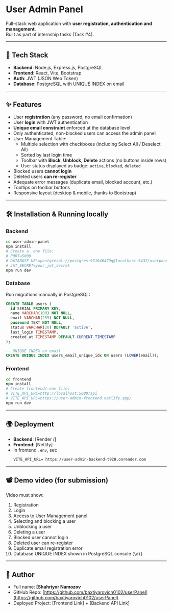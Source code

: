 # User Admin Panel

Full-stack web application with **user registration, authentication and management**.  
Built as part of internship tasks (Task #4).

---

## 🚀 Tech Stack

- **Backend**: Node.js, Express.js, PostgreSQL  
- **Frontend**: React, Vite, Bootstrap  
- **Auth**: JWT (JSON Web Token)  
- **Database**: PostgreSQL with UNIQUE INDEX on email  

---

## ✨ Features

- User **registration** (any password, no email confirmation)
- User **login** with JWT authentication
- **Unique email constraint** enforced at the database level
- Only authenticated, non-blocked users can access the admin panel
- User Management Table:
  - Multiple selection with checkboxes (including Select All / Deselect All)
  - Sorted by last login time
  - Toolbar with **Block**, **Unblock**, **Delete** actions (no buttons inside rows)
  - User status displayed as badge: `active`, `blocked`, `deleted`
- Blocked users **cannot login**
- Deleted users **can re-register**
- Adequate error messages (duplicate email, blocked account, etc.)
- Tooltips on toolbar buttons
- Responsive layout (desktop & mobile, thanks to Bootstrap)

---

## 🛠️ Installation & Running locally

### Backend
```bash
cd user-admin-panel
npm install
# Create a .env file:
# PORT=5000
# DATABASE_URL=postgresql://postgres:931646479q@localhost:5432/userpanel
# JWT_SECRET=your_jwt_secret
npm run dev
```

### Database
Run migrations manually in PostgreSQL:
```sql
CREATE TABLE users (
  id SERIAL PRIMARY KEY,
  name VARCHAR(100) NOT NULL,
  email VARCHAR(255) NOT NULL,
  password TEXT NOT NULL,
  status VARCHAR(20) DEFAULT 'active',
  last_login TIMESTAMP,
  created_at TIMESTAMP DEFAULT CURRENT_TIMESTAMP
);

-- UNIQUE INDEX on email
CREATE UNIQUE INDEX users_email_unique_idx ON users (LOWER(email));
```

### Frontend
```bash
cd frontend
npm install
# Create frontend/.env file:
# VITE_API_URL=http://localhost:5000/api
# VITE_API_URL=https://user-admin-frontend.netlify.app/
npm run dev
```

---

## 🌍 Deployment

- **Backend**: [Render /]  
- **Frontend**: [Netlify]  
- In frontend `.env`, set:
  ```
  VITE_API_URL= https://user-admin-backend-t920.onrender.com
  ```

---

## 📽️ Demo video (for submission)

Video must show:
1. Registration  
2. Login  
3. Access to User Management panel  
4. Selecting and blocking a user  
5. Unblocking a user  
6. Deleting a user  
7. Blocked user cannot login  
8. Deleted user can re-register  
9. Duplicate email registration error  
10. Database UNIQUE INDEX shown in PostgreSQL console (`\di`)

---

## 👤 Author

- Full name: **[Shahriyor Namozov**  
- GitHub Repo: [https://github.com/baxtiyarovich0102/userPanel](https://github.com/baxtiyarovich0102/userPanel)  
- Deployed Project: [Frontend Link] + [Backend API Link]
